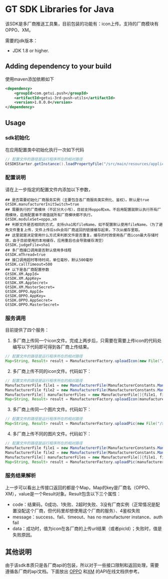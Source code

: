 # GT SDK Libraries for Java
该SDK是多厂商推送工具集，目前包装的功能有：icon上传。支持的厂商模块有OPPO、XM。

需要的jdk版本：
- JDK 1.8 or higher.

## Adding dependency to your build
使用maven添加依赖如下

```xml
<dependency>
    <groupId>com.getui.push</groupId>
    <artifactId>getui-3rd-push-utils</artifactId>
    <version>1.0.0.0</version>
</dependency>
```

## Usage
### sdk初始化
在应用配置类中初始化执行一次如下代码
```java
// 配置文件的路径是运行程序所在的相对路径
GtSDKStarter.getInstance().loadPropertyFile("/src/main/resources/application.properties").init();
```

### 配置说明
请在上一步指定的配置文件内添加以下参数，

```properties
## 是否需要初始化厂商服务实例（主要包含各厂商服务类实例化、鉴权）。默认是true
GtSDK.manufacturerInitSwitch=true
## 需要执行的厂商模块（不区分大小写），目前支持oppo和xm。不启用配置就默认执行所有厂商模块，启用配置单不填值就所有厂商模块都不执行。
GtSDK.moduleSet=oppo,xm
## 判断文件是否相同的方式，支持sha1和fileName。如不配置默认使用fileName。（为了避免文件重复上传，文件上传后sdk会将厂商返回的链接缓存起来，下次从缓存里取。
## 这里就是决定使用什么方式来判断文件是否重复。缓存的时效使用各厂商icon最大存储时效，由于目前使用的本地缓存，应用重启也会导致缓存清空）
GtSDK.judgeFile=sha1
## 多厂商接口调用是否默认使用多线程
GtSDK.mThread=true
## 接口调用超时等待时间，单位毫秒，默认500毫秒
GtSDK.callTimeout=500
## 以下是各厂商配置参数
GtSDK.XM.AppId=
GtSDK.XM.AppKey=
GtSDK.XM.AppSecret=
GtSDK.XM.MasterSecret=
GtSDK.OPPO.AppId=
GtSDK.OPPO.AppKey=
GtSDK.OPPO.AppSecret=
GtSDK.OPPO.MasterSecret=
```

### 服务调用
目前提供了四个服务：

1. 多厂商上传同一个icon文件。完成上两步后，只需要在需要上传icon的代码处编写以下代码即可得到各厂商上传结果。

```java
// 配置文件的路径是运行程序所在的相对路径
Map<String, Result> result = ManufacturerFactory.uploadIcon(new File("/xxx/xxx/xxx.png"));
```

2. 多厂商上传不同的icon文件。代码如下：

```java
// 配置文件的路径是运行程序所在的相对路径
ManufacturerFile file1 = new ManufacturerFile(ManufacturerConstants.ManufacturerName.OPPO, "/xxx/xxx/xxx/xxx1.png");
ManufacturerFile file2 = new ManufacturerFile(ManufacturerConstants.ManufacturerName.XM, "/xxx/xxx/xxx2.png");
ManufacturerFile[] manufacturerFiles = new ManufacturerFile[]{file1, file2};
Map<String, Result> result = ManufacturerFactory.uploadIcon(manufacturerFiles);
```

3. 多厂商上传同一个图片文件。代码如下：

```java
// 配置文件的路径是运行程序所在的相对路径
Map<String, Result> result = ManufacturerFactory.uploadPic(new File("/xxx/xxx/xxx.png"));
```

4. 多厂商上传不同的图片文件。代码如下：

```java
// 配置文件的路径是运行程序所在的相对路径
ManufacturerFile file1 = new ManufacturerFile(ManufacturerConstants.ManufacturerName.OPPO, "/xxx/xxx/xxx/xxx1.png");
ManufacturerFile file2 = new ManufacturerFile(ManufacturerConstants.ManufacturerName.XM, "/xxx/xxx/xxx2.png");
ManufacturerFile[] manufacturerFiles = new ManufacturerFile[]{file1, file2};
Map<String, Result> result = ManufacturerFactory.uploadPic(manufacturerFiles);
```

### 服务结果解析
上一步可以看出上传接口返回的都是个Map，Map的key是厂商名（OPPO、XM），value是一个Result对象。Result包含以下三个属性：
- code：结果码，0成功、1失败、2超时失败、3没有厂商实例（正常情况是配置没配这个厂商，但代码里却想使用这个厂商的服务）、4鉴权失败
- message：success、fail、timeout、has no manufacturer instance、auth fail
- data：成功时，值为icon在各厂商的上传url结果（或者picId）；失败时，值是失败原因。

## 其他说明
由于该sdk本质只是各厂商api的包装，所以对于一些接口限制和返回处理，需要遵循各厂商的api文档。下面放出
[OPPO](https://open.oppomobile.com/wiki/doc#id=10693) 和[XM](https://dev.mi.com/console/doc/detail?pId=1163#_10_1) 的API在线文档供参考。
